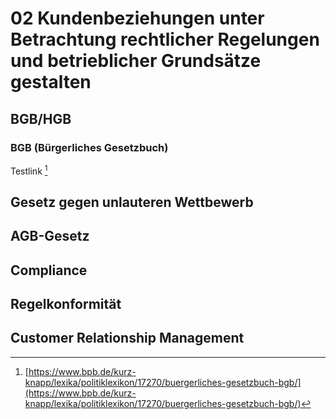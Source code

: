 # 02 Kundenbeziehungen unter Betrachtung rechtlicher Regelungen und betrieblicher Grundsätze gestalten

## BGB/HGB
### BGB (Bürgerliches Gesetzbuch)
Testlink [^1]
## Gesetz gegen unlauteren Wettbewerb
## AGB-Gesetz
## Compliance
## Regelkonformität
## Customer Relationship Management
[^1]: [https://www.bpb.de/kurz-knapp/lexika/politiklexikon/17270/buergerliches-gesetzbuch-bgb/](https://www.bpb.de/kurz-knapp/lexika/politiklexikon/17270/buergerliches-gesetzbuch-bgb/)
